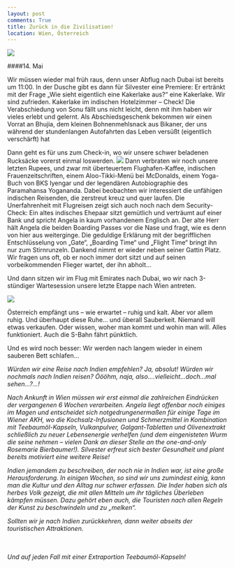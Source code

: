 ```yaml
---
layout: post
comments: True
title: Zurück in die Zivilisation!
location: Wien, Österreich
---
```

<p>
<a href='http://whataboutas.data.s3.amazonaws.com/images/2015-05-14-delhi3/P1050725.JPG' data-lightbox='Post' title='Der Abschluss der Reise: Einmal mehr die Skyline von Dubai mit dem Burj Khalifa'><img class='img-wide' src='http://whataboutas.data.s3.amazonaws.com/images/2015-05-14-delhi3/previews/P1050725.jpg' /></a>
</p>
####14. Mai
<p>
Wir müssen wieder mal früh raus, denn unser Abflug nach Dubai ist bereits um 11:00. In der Dusche gibt es dann für Silvester eine Premiere: Er ertränkt mit der Frage „Wie sieht eigentlich eine Kakerlake aus?“ eine Kakerlake. Wir sind zufrieden. Kakerlake im indischen Hotelzimmer – Check!
Die Verabschiedung von Sonu fällt uns nicht leicht, denn mit ihm haben wir vieles erlebt und gelernt. Als Abschiedsgeschenk bekommen wir einen Vorrat an Bhujia, dem kleinen Bohnenmehlsnack aus Bikaner, der uns während der stundenlangen Autofahrten das Leben versüßt (eigentlich verschärft) hat
</p>
<!--more-->
<p>
Dann geht es für uns zum Check-in, wo wir unsere schwer beladenen Rucksäcke vorerst einmal loswerden.
<a href='http://whataboutas.data.s3.amazonaws.com/images/2015-05-14-delhi3/P1050718.JPG' class='imageslink' data-lightbox='Post' title='Müde, aber glücklich... Angela beladen mit Gepäck'><img class='rechts' src='http://whataboutas.data.s3.amazonaws.com/images/2015-05-14-delhi3/thumbs/P1050718.jpg' /></a>
Dann verbraten wir noch unsere letzten Rupees, und zwar mit überteuertem Flughafen-Kaffee, indischen Frauenzeitschriften, einem Aloo-Tikki-Menü bei McDonalds, einem Yoga-Buch von BKS Iyengar und der legendären Autobiographie des Paramahansa Yogananda. Dabei beobachten wir interessiert die unfähigen indischen Reisenden, die zerstreut kreuz und quer laufen. Die Unerfahrenheit mit Flugreisen zeigt sich auch noch nach dem Security-Check: Ein altes indisches Ehepaar sitzt gemütlich und verträumt auf einer Bank und spricht Angela in kaum vorhandenem Englisch an. Der alte Herr hält Angela die beiden Boarding Passes vor die Nase und fragt, wie es denn von hier aus weiterginge. Die geduldige Erklärung mit der begrifflichen Entschlüsselung von „Gate“, „Boarding Time“ und „Flight Time“ bringt ihn nur zum Stirnrunzeln. Dankend nimmt er wieder neben seiner Gattin Platz. Wir fragen uns oft, ob er noch immer dort sitzt und auf seinen vorbeikommenden Flieger wartet, der ihn abholt…
</p>
<p>
Und dann sitzen wir im Flug mit Emirates nach Dubai, wo wir nach 3-stündiger Wartesession unsere letzte Etappe nach Wien antreten.
</p>
<p>
<a href='http://whataboutas.data.s3.amazonaws.com/images/2015-05-14-delhi3/P1050721.JPG' data-lightbox='Post' title='Landung in Dubai'><img class='img-wide' src='http://whataboutas.data.s3.amazonaws.com/images/2015-05-14-delhi3/P1050721.JPG' /></a>
</p>
<p>
Österreich empfängt uns – wie erwartet – ruhig und kalt. Aber vor allem ruhig. Und überhaupt diese Ruhe… und überall Sauberkeit. Niemand will etwas verkaufen. Oder wissen, woher man kommt und wohin man will. Alles funktioniert. Auch die S-Bahn fährt pünktlich. 
</p>
<p>
Und es wird noch besser: Wir werden nach langem wieder in einem sauberen Bett schlafen…
</p>
<p>
<em>
Würden wir eine Reise nach Indien empfehlen?
Ja, absolut!
Würden wir nochmals nach Indien reisen?
Öööhm, naja, also….vielleicht…doch…mal sehen…?...!
</em>
</p>
<p>
<em>
Nach Ankunft in Wien müssen wir erst einmal die zahlreichen Eindrücken der vergangenen 6 Wochen verarbeiten. 
Angela liegt offenbar noch einiges im Magen und entscheidet sich notgedrungenermaßen für einige Tage im Wiener AKH, wo die Kochsalz-Infusionen und Schmerzmittel in Kombination mit Teebaumöl-Kapseln, Vulkanpulver, Galgant-Tabletten und Olivenextrakt schließlich zu neuer Lebensenergie verhelfen (und dem eingenisteten Wurm die seine nehmen – vielen Dank an dieser Stelle an the one-and-only Rosemarie Bierbaumer!). 
Silvester erfreut sich bester Gesundheit und plant bereits motiviert eine weitere Reise!
</em>
</p>
<p>
<em>
Indien jemandem zu beschreiben, der noch nie in Indien war, ist eine große Herausforderung. In einigen Wochen, so sind wir uns zumindest einig, kann man die Kultur und den Alltag nur schwer erfassen. Die Inder haben sich als herbes Volk gezeigt, die mit allen Mitteln um ihr tägliches Überleben kämpfen müssen. Dazu gehört eben auch, die Touristen nach allen Regeln der Kunst zu beschwindeln und zu „melken“.
</em>
</p>
<p>
<em>
Sollten wir je nach Indien zurückkehren, dann weiter abseits der touristischen Attraktionen.
</em>
</p>
<p>
<br />
<br />
<em>
Und auf jeden Fall mit einer Extraportion Teebaumöl-Kapseln!
</em>
</p>
